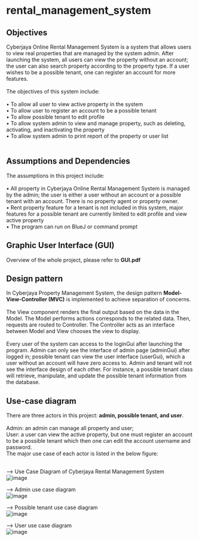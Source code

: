 # rental_management_system

## Objectives
Cyberjaya Online Rental Management System is a system that allows users to view real properties that are managed by the system admin. After launching the system, all users can view the property without an account; the user can also search property according to the property type. If a user wishes to be a possible tenant, one can register an account for more features. <br><br> The objectives of this system include: <br><br>
•	To allow all user to view active property in the system <br>
•	To allow user to register an account to be a possible tenant <br>
•	To allow possible tenant to edit profile <br>
•	To allow system admin to view and manage property, such as deleting, activating, and inactivating the property <br>
•	To allow system admin to print report of the property or user list <br><br>

## Assumptions and Dependencies
The assumptions in this project include: <br><br>
•	All property in Cyberjaya Online Rental Management System is managed by the admin; the user is either a user without an account or a possible tenant with an account. There is no property agent or property owner. <br>
•	Rent property feature for a tenant is not included in this system, major features for a possible tenant are currently limited to edit profile and view active property <br>
•	The program can run on BlueJ or command prompt<br>

## Graphic User Interface (GUI)
Overview of the whole project, please refer to **GUI.pdf**

## Design pattern
In Cyberjaya Property Management System, the design pattern **Model-View-Controller (MVC)** is implemented to achieve separation of concerns. <br>
<br>
The View component renders the final output based on the data in the Model. The Model performs actions corresponds to the related data. Then, requests are routed to Controller. The Controller acts as an interface between Model and View chooses the view to display. <br>
<br>
Every user of the system can access to the loginGui after launching the program. Admin can only see the interface of admin page (adminGui) after logged in; possible tenant can view the user interface (userGui), which a user without an account will have zero access to. Admin and tenant will not see the interface design of each other. For instance, a possible tenant class will retrieve, manipulate, and update the possible tenant information from the database. <br>

## Use-case diagram
There are three actors in this project: **admin, possible tenant, and user**. <br><br>
Admin: an admin can manage all property and user; <br> 
User: a user can view the active property, but one must register an account to be a possible tenant which then one can edit the account username and password. <br> 
The major use case of each actor is listed in the below figure: <br><br>

--> Use Case Diagram of Cyberjaya Rental Management System <br>
![image](https://github.com/jianxin21/rental_management_system/assets/141626881/50494c00-f30f-4173-8fea-7c373ae2a581)
<br>

--> Admin use case diagram <br>
![image](https://github.com/jianxin21/rental_management_system/assets/141626881/14ed06f7-4594-43e5-b9eb-7280f64628d9)
<br>

--> Possible tenant use case diagram <br>
![image](https://github.com/jianxin21/rental_management_system/assets/141626881/4041eb49-15c6-427e-a5e1-edfccd502683)
<br>

--> User use case diagram <br>
![image](https://github.com/jianxin21/rental_management_system/assets/141626881/40be9e7d-ffa6-4e55-833c-1884d3eaf193)
<br>
